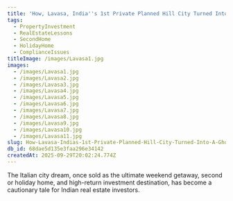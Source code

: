 ```yaml
---
title: 'How, Lavasa, India''s 1st Private Planned Hill City Turned Into A Ghost Town?'
tags:
  - PropertyInvestment
  - RealEstateLessons
  - SecondHome
  - HolidayHome
  - ComplianceIssues
titleImage: /images/Lavasa1.jpg
images:
  - /images/Lavasa1.jpg
  - /images/Lavasa2.jpg
  - /images/Lavasa3.jpg
  - /images/Lavasa4.jpg
  - /images/Lavasa5.jpg
  - /images/Lavasa6.jpg
  - /images/Lavasa7.jpg
  - /images/Lavasa8.jpg
  - /images/Lavasa9.jpg
  - /images/Lavasa10.jpg
  - /images/Lavasa11.jpg
slug: How-Lavasa-Indias-1st-Private-Planned-Hill-City-Turned-Into-A-Ghost-Town
db_id: 68dae5d135e3faa296e34142
createdAt: 2025-09-29T20:02:24.774Z
---
```


The Italian city dream, once sold as the ultimate weekend getaway, second or holiday home, and high-return investment destination, has become a cautionary tale for Indian real estate investors.
